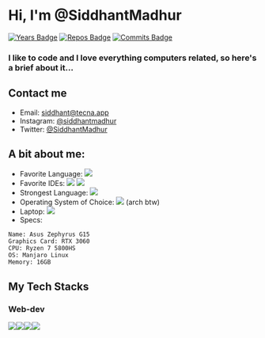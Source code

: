 # Hi, I'm @SiddhantMadhur
[![Years Badge](https://badges.pufler.dev/years/SiddhantMadhur)](https://badges.pufler.dev)
[![Repos Badge](https://badges.pufler.dev/repos/SiddhantMadhur)](https://badges.pufler.dev)
[![Commits Badge](https://badges.pufler.dev/commits/monthly/SiddhantMadhur)](https://badges.pufler.dev)

### I like to code and I love everything computers related, so here's a brief about it...

## Contact me
- Email: siddhant@tecna.app
- Instagram: [@siddhantmadhur](https://www.instagram.com/siddhantmadhur/)
- Twitter: [@SiddhantMadhur](https://twitter.com/siddhantmadhur)

## A bit about me:
- Favorite Language: <img src="https://img.shields.io/badge/Java-ED8B00?style=for-the-badge&logo=java&logoColor=white" />
- Favorite IDEs: <img src="https://img.shields.io/badge/VIM-%2311AB00.svg?&style=for-the-badge&logo=vim&logoColor=white" /> <img src="https://img.shields.io/badge/Visual_Studio_Code-0078D4?style=for-the-badge&logo=visual%20studio%20code&logoColor=white" />
- Strongest Language: <img src="https://img.shields.io/badge/JavaScript-323330?style=for-the-badge&logo=javascript&logoColor=F7DF1E" />
- Operating System of Choice: <img src="https://img.shields.io/badge/manjaro-35BF5C?style=for-the-badge&logo=manjaro&logoColor=white" /> (arch btw)
- Laptop: <img src="https://img.shields.io/badge/asus%20laptop-000000?style=for-the-badge&logo=asus&logoColor=white"/>
- Specs:
```
Name: Asus Zephyrus G15
Graphics Card: RTX 3060
CPU: Ryzen 7 5800HS
OS: Manjaro Linux
Memory: 16GB
```

## My Tech Stacks
### Web-dev
<img src="https://img.shields.io/badge/JavaScript-323330?style=for-the-badge&logo=javascript&logoColor=F7DF1E" /><img src="https://img.shields.io/badge/next.js-000000?style=for-the-badge&logo=nextdotjs&logoColor=white" /><img src="https://img.shields.io/badge/Tailwind_CSS-38B2AC?style=for-the-badge&logo=tailwind-css&logoColor=white" /><img src="https://img.shields.io/badge/Supabase-181818?style=for-the-badge&logo=supabase&logoColor=white" /> 

